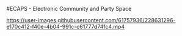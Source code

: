 #ECAPS - Electronic Community and Party Space





https://user-images.githubusercontent.com/61757936/228631296-e170c412-f40e-4b04-991c-c61777d74fc4.mp4

